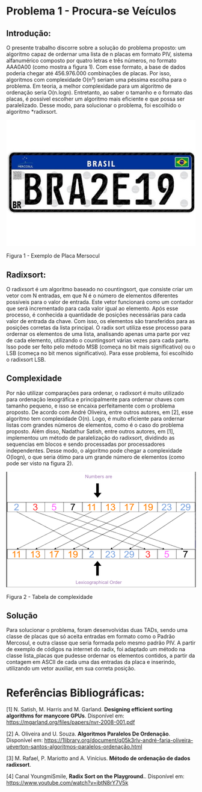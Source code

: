 # Problema 1 - Procura-se Veículos

## Introdução:
O presente trabalho discorre sobre a solução do problema proposto: um algoritmo capaz de ordernar uma lista de n placas em formato PIV, sistema alfanumérico composto por quatro letras e três números, no formato AAA0A00 (como mostra a figura 1). Com esse formato, a base de dados poderia chegar até 456.976.000 combinações de placas. Por isso, algoritmos com complexidade O(n²) seriam uma péssima escolha para o problema. Em teoria, a melhor complexidade para um algoritmo de ordenação seria O(n.logn). Entretanto, ao saber o tamanho e o formato das placas, é possivel escolher um algoritmo mais eficiente e que possa ser paralelizado. Desse modo, para solucionar o problema, foi escolhido o algoritmo *radixsort.

![Exemplo de Placa](imgs/PlacaMercosul.jpg)

Figura 1 - Exemplo de Placa Mersocul

## Radixsort:
O radixsort é um algoritmo baseado no countingsort, que consiste criar um vetor com N entradas, em que N é o número de elementos diferentes possíveis para o valor de entrada. Este vetor funcionará como um contador que será incrementado para cada valor igual ao elemento. Após esse processo, é conhecida a quantidade de posições necessárias para cada valor de entrada da chave. Com isso, os elementos são transferidos para as posições corretas da lista principal. O radix sort utiliza esse processo para ordernar os elementos de uma lista, analisando apenas uma parte por vez de cada elemento, utilizando o countingsort várias vezes para cada parte. Isso pode ser feito pelo método MSB (começa no bit mais significativo) ou o LSB (começa no bit menos significativo). Para esse problema, foi escolhido o radixsort LSB. 


## Complexidade
Por não utilizar comparações para ordenar, o radixsort é muito utilizado para ordenação lexográfica e principalmente para ordernar chaves com tamanho pequeno, e isso se encaixa perfeitamente com o problema proposto. De acordo com André Oliveira, entre outros autores, em [2], esse algoritmo tem complexidade O(n). Logo, é muito eficiente para ordernar listas com grandes números de elementos, como é o caso do problema proposto. Além disso, Nadathur Satish, entre outros autores, em [1], implementou um método de paralelização do radixsort, dividindo as sequencias em blocos e sendo processadas por processadores independentes. Desse modo, o algoritmo pode chegar a complexidade O(logn), o que seria ótimo para um grande número de elementos (como pode ser visto na figura 2).

![imagem ordem lexicografica](imgs/ordemLexicografica.png)

Figura 2 - Tabela de complexidade


## Solução
Para solucionar o problema, foram desenvolvidas duas TADs, sendo uma classe de placas que só aceita entradas em formato como o Padrão Mercosul, e outra classe que seria formada pelo mesmo padrão PIV. A partir de exemplo de códigos na internet do radix, foi adaptado um método na classe lista_placas que pudesse ordernar os elementos contidos, a partir da contagem em ASCII de cada uma das entradas da placa e inserindo, utilizando um vetor auxiliar, em sua correta posição.





# Referências Bibliográficas:

[1] N. Satish, M. Harris and M. Garland. **Designing efficient sorting algorithms for manycore GPUs**. Disponível em: https://mgarland.org/files/papers/nvr-2008-001.pdf

[2] A. Oliveira and U. Souza. **Algoritmos Paralelos De Ordenação**. Disponível em: https://1library.org/document/q05k3rlv-andré-faria-oliveira-uéverton-santos-algoritmos-paralelos-ordenação.html

[3] M. Rafael, P. Mariotto and A. Vinícius. **Método de ordenação de dados radixsort**. 

[4] Canal YoungmiSmile, **Radix Sort on the Playground.**. Disponível em: https://www.youtube.com/watch?v=ibtN8rY7V5k
